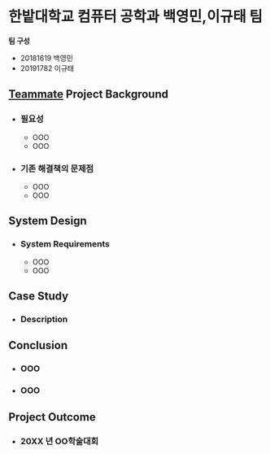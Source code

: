 # 한밭대학교 컴퓨터 공학과 백영민,이규태 팀

**팀 구성**
- 20181619 백영민 
- 20191782 이규태

## <u>Teammate</u> Project Background
- ### 필요성
  - OOO
  - OOO
- ### 기존 해결책의 문제점
  - OOO
  - OOO
  
## System Design
  - ### System Requirements
    - OOO
    - OOO
    
## Case Study
  - ### Description
  
  
## Conclusion
  - ### OOO
  - ### OOO
  
## Project Outcome
- ### 20XX 년 OO학술대회 
